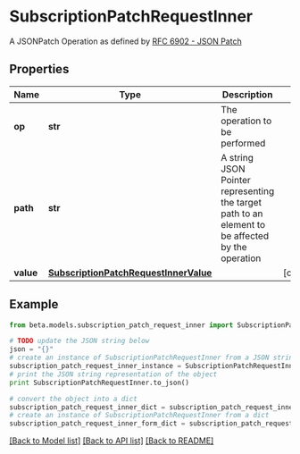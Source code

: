 # SubscriptionPatchRequestInner

A JSONPatch Operation as defined by [RFC 6902 - JSON Patch](https://tools.ietf.org/html/rfc6902)

## Properties
Name | Type | Description | Notes
------------ | ------------- | ------------- | -------------
**op** | **str** | The operation to be performed | 
**path** | **str** | A string JSON Pointer representing the target path to an element to be affected by the operation | 
**value** | [**SubscriptionPatchRequestInnerValue**](SubscriptionPatchRequestInnerValue.md) |  | [optional] 

## Example

```python
from beta.models.subscription_patch_request_inner import SubscriptionPatchRequestInner

# TODO update the JSON string below
json = "{}"
# create an instance of SubscriptionPatchRequestInner from a JSON string
subscription_patch_request_inner_instance = SubscriptionPatchRequestInner.from_json(json)
# print the JSON string representation of the object
print SubscriptionPatchRequestInner.to_json()

# convert the object into a dict
subscription_patch_request_inner_dict = subscription_patch_request_inner_instance.to_dict()
# create an instance of SubscriptionPatchRequestInner from a dict
subscription_patch_request_inner_form_dict = subscription_patch_request_inner.from_dict(subscription_patch_request_inner_dict)
```
[[Back to Model list]](../README.md#documentation-for-models) [[Back to API list]](../README.md#documentation-for-api-endpoints) [[Back to README]](../README.md)


